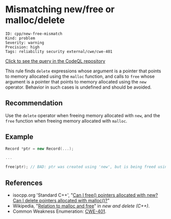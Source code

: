 # Mismatching new/free or malloc/delete

```
ID: cpp/new-free-mismatch
Kind: problem
Severity: warning
Precision: high
Tags: reliability security external/cwe/cwe-401

```
[Click to see the query in the CodeQL repository](https://github.com/github/codeql/tree/main/cpp/ql/src/Critical/NewFreeMismatch.ql)

This rule finds `delete` expressions whose argument is a pointer that points to memory allocated using the `malloc` function, and calls to `free` whose argument is a pointer that points to memory allocated using the `new` operator. Behavior in such cases is undefined and should be avoided.


## Recommendation
Use the `delete` operator when freeing memory allocated with `new`, and the `free` function when freeing memory allocated with `malloc`.


## Example

```cpp
Record *ptr = new Record(...);

...

free(ptr); // BAD: ptr was created using 'new', but is being freed using 'free'

```

## References
* isocpp.org 'Standard C++', "[Can I free() pointers allocated with new? Can I delete pointers allocated with malloc()?](https://isocpp.org/wiki/faq/freestore-mgmt#mixing-malloc-and-delete)"
* Wikipedia, "[Relation to malloc and free](https://en.wikipedia.org/wiki/New_and_delete_(C%2B%2B)#Relation_to_malloc_and_free)" in *new and delete (C++)*.
* Common Weakness Enumeration: [CWE-401](https://cwe.mitre.org/data/definitions/401.html).